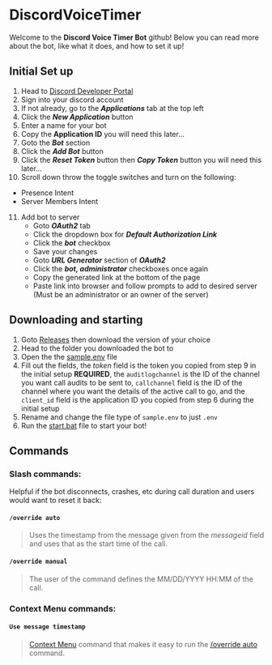 # DiscordVoiceTimer

Welcome to the **Discord Voice Timer Bot** github! Below you can read more about the bot, like what it does, and how to set it up!

## Initial Set up

1. Head to [Discord Developer Portal](https://discord.com/developers/applications)
2. Sign into your discord account
3. If not already, go to the _**Applications**_ tab at the top left
4. Click the _**New Application**_ button
5. Enter a name for your bot
6. Copy the **Application ID** you will need this later...
7. Goto the _**Bot**_ section
8. Click the _**Add Bot**_ button
9. Click the _**Reset Token**_ button then _**Copy Token**_ button you will need this later...
10. Scroll down throw the toggle switches and turn on the following:
   - Presence Intent
   - Server Members Intent
11. Add bot to server 
    - Goto _**OAuth2**_ tab
    - Click the dropdown box for _**Default Authorization Link**_
    - Click the _**bot**_ checkbox
    - Save your changes
    - Goto _**URL Generator**_ section of _**OAuth2**_
    - Click the _**bot, administrator**_ checkboxes once again
    - Copy the generated link at the bottom of the page
    - Paste link into browser and follow prompts to add to desired server (Must be an administrator or an owner of the server)

## Downloading and starting

1. Goto [Releases](https://github.com/J-dotjs/DiscordVoiceTimer/releases) then download the version of your choice
2. Head to the folder you downloaded the bot to
3. Open the the [sample.env](/sample.env) file
4. Fill out the fields, the *token* field is the token you copied from step 9 in the initial setup **REQUIRED**, the `auditlogchannel` is the ID of the channel you want call audits to be sent to, `callchannel` field is the ID of the channel where you want the details of the active call to go, and the `client_id` field is the application ID you copied from step 6 during the initial setup
5. Rename and change the file type of `sample.env` to just `.env`
6. Run the [start.bat](/start.bat) file to start your bot!

## Commands

### Slash commands:

Helpful if the bot disconnects, crashes, etc during call duration and users would want to reset it back:

#### `/override auto` 
> Uses the timestamp from the message given from the *messageid* field and uses that as the start time of the call.

#### `/override manual` 
> The user of the command defines the MM/DD/YYYY HH:MM of the call.

### Context Menu commands:

#### `Use message timestamp` 
> [Context Menu](https://kifopl.github.io/kifo-clanker/docs/guides/contextmenus) command that makes it easy to run the [/override auto](https://github.com/J-dotjs/DiscordVoiceTimer/tree/main#override-auto) command.

